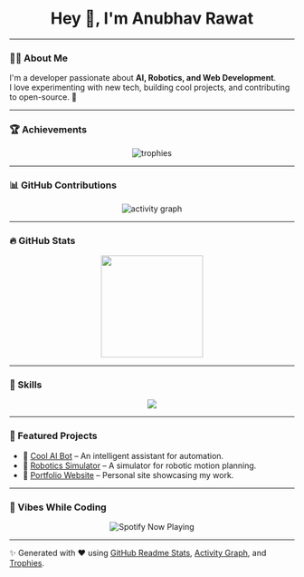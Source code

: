 <h1 align="center">Hey 👋, I'm Anubhav Rawat</h1>


---

### 🧑‍💻 About Me
I'm a developer passionate about **AI, Robotics, and Web Development**.  
I love experimenting with new tech, building cool projects, and contributing to open-source. 🚀  

---

### 🏆 Achievements
<p align="center">
  <img src="https://github-profile-trophy.vercel.app/?username=AnubhavRawat21&theme=darkhub&margin-w=15&margin-h=15&column=6" alt="trophies"/>
</p>

---

### 📊 GitHub Contributions
<p align="center">
  <img src="https://github-readme-activity-graph.vercel.app/graph?username=AnubhavRawat21&bg_color=0d1117&color=58a6ff&line=58a6ff&point=ffffff&area=true&hide_border=true" alt="activity graph"/>
</p>

---

### 🔥 GitHub Stats
<p align="center">
  <img src="https://github-readme-stats.vercel.app/api?username=AnubhavRawat21&show_icons=true&theme=radical" height="180">
</p>

---

### 🚀 Skills
<p align="center">
  <img src="https://skillicons.dev/icons?i=c,cpp,java,python,arduino,raspberrypi,html,css,js,flutter,mysql,git,github,linux,vscode" />
</p>

---

### 📌 Featured Projects
- 🔹 [Cool AI Bot](#) – An intelligent assistant for automation.  
- 🔹 [Robotics Simulator](#) – A simulator for robotic motion planning.  
- 🔹 [Portfolio Website](#) – Personal site showcasing my work.  

---

### 🎵 Vibes While Coding
<p align="center">
  <img src="https://spotify-github-profile.vercel.app/api/view?uid=your_spotify_id&cover_image=true&theme=default&show_offline=false&background_color=121212&interchange=true" alt="Spotify Now Playing" />
</p>

---

✨ Generated with ❤️ using [GitHub Readme Stats](https://github.com/anuraghazra/github-readme-stats), [Activity Graph](https://github.com/Ashutosh00710/github-readme-activity-graph), and [Trophies](https://github.com/ryo-ma/github-profile-trophy).
